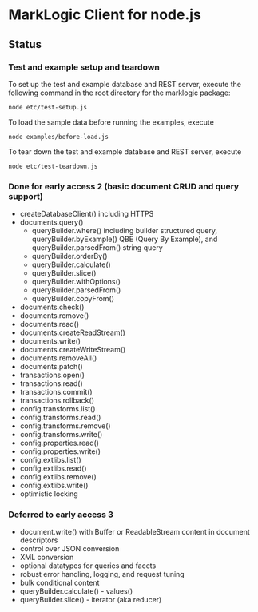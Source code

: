 # MarkLogic Client for node.js

## Status

### Test and example setup and teardown

To set up the test and example database and REST server, execute
the following command in the root directory for the marklogic package:

    node etc/test-setup.js

To load the sample data before running the examples, execute

    node examples/before-load.js

To tear down the test and example database and REST server, execute

    node etc/test-teardown.js

### Done for early access 2 (basic document CRUD and query support)

* createDatabaseClient() including HTTPS
* documents.query()
    * queryBuilder.where() including builder structured query,
      queryBuilder.byExample() QBE (Query By Example), and
      queryBuilder.parsedFrom() string query
    * queryBuilder.orderBy()
    * queryBuilder.calculate()
    * queryBuilder.slice()
    * queryBuilder.withOptions()
    * queryBuilder.parsedFrom()
    * queryBuilder.copyFrom()
* documents.check()
* documents.remove()
* documents.read()
* documents.createReadStream()
* documents.write()
* documents.createWriteStream()
* documents.removeAll()
* documents.patch()
* transactions.open()
* transactions.read()
* transactions.commit()
* transactions.rollback()
* config.transforms.list()
* config.transforms.read()
* config.transforms.remove()
* config.transforms.write()
* config.properties.read()
* config.properties.write()
* config.extlibs.list()
* config.extlibs.read()
* config.extlibs.remove()
* config.extlibs.write()
* optimistic locking

### Deferred to early access 3

* document.write() with Buffer or ReadableStream content in document descriptors 
* control over JSON conversion
* XML conversion
* optional datatypes for queries and facets
* robust error handling, logging, and request tuning
* bulk conditional content
* queryBuilder.calculate() - values()
* queryBuilder.slice() - iterator (aka reducer)

